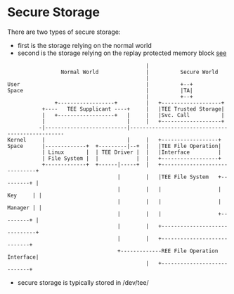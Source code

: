 # Secure Storage

There are two types of secure storage:

- first is the storage relying on the normal world
- second is the storage relying on the replay protected memory block [see](https://optee.readthedocs.io/en/latest/architecture/secure_storage.html#rpmb)

```
                                            |
                 Normal World               |          Secure World
                                            |
User                                        |          +--+
Space                                       |          |TA|
                                            |          +--+
               +------------------+         |   +-------------------+
           +----   TEE Supplicant ----+     |   |TEE Trusted Storage|
           |   +------------------+   |     |   |Svc. Call          |
           |                          |     |   +-------------------+
          -|--------------------------|-------------------------------------------------
Kernel     |                          |     |   +------------------+
Space      |-------------+  +---------|--+  |   |TEE File Operation|
           | Linux       |  | TEE Driver |  |   |Interface         |
           | File System |  |            |  |   +------------------+
           +-------------+  +------|-----+  |   +------------------------------+
                                   |        |   |TEE File System   +---------+ |
                                   |        |   |                  | Key     | |
                                   |        |   |                  | Manager | |
                                   |        |   |                  +---------+ |
                                   |        |   +------------------------------+
                                   |        |   +----------------------------+
                                   +-------------REE File Operation Interface|
                                            |   +----------------------------+
```

- secure storage is typically stored in /dev/tee/<file number>
